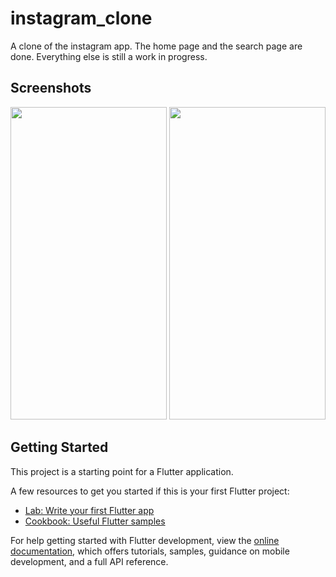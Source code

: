 # instagram_clone

A clone of the instagram app. The home page and the search page are done. Everything else is still a work in progress.

## Screenshots

<img src="https://github.com/Usuwana/instagram_clone/tree/main/assets/home.jpeg" width="250" height="500"> <img src="https://github.com/Usuwana/instagram_clone/tree/main/assets/search.jpeg" width="250" height="500">


## Getting Started

This project is a starting point for a Flutter application.

A few resources to get you started if this is your first Flutter project:

- [Lab: Write your first Flutter app](https://docs.flutter.dev/get-started/codelab)
- [Cookbook: Useful Flutter samples](https://docs.flutter.dev/cookbook)

For help getting started with Flutter development, view the
[online documentation](https://docs.flutter.dev/), which offers tutorials,
samples, guidance on mobile development, and a full API reference.
